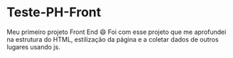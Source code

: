 # Teste-PH-Front
Meu primeiro projeto Front End 😄
Foi com esse projeto que me aprofundei na estrutura do HTML, estilização da página e a coletar dados de outros lugares usando js.
